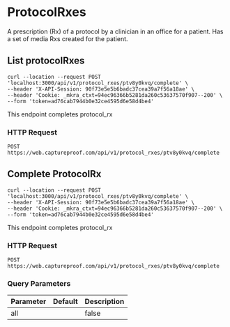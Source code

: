 # ProtocolRxes

A prescription (Rx) of a protocol by a clinician in an office for a patient. Has a set of media Rxs created for the patient.

## List protocolRxes

```shell
curl --location --request POST 'localhost:3000/api/v1/protocol_rxes/ptv8y0kvq/complete' \
--header 'X-API-Session: 90f73e5e5b6badc37cea39a7f56a18ae' \
--header 'Cookie: _mkra_ctxt=94ec96366b5281da260c53637570f907--200' \
--form 'token=ad76cab7944b0e32ce4595d6e58d4be4'
```

This endpoint completes protocol_rx

### HTTP Request

`POST https://web.captureproof.com/api/v1/protocol_rxes/ptv8y0kvq/complete`


## Complete ProtocolRx


```shell
curl --location --request POST 'localhost:3000/api/v1/protocol_rxes/ptv8y0kvq/complete' \
--header 'X-API-Session: 90f73e5e5b6badc37cea39a7f56a18ae' \
--header 'Cookie: _mkra_ctxt=94ec96366b5281da260c53637570f907--200' \
--form 'token=ad76cab7944b0e32ce4595d6e58d4be4'
```

This endpoint completes protocol_rx

### HTTP Request

`POST https://web.captureproof.com/api/v1/protocol_rxes/ptv8y0kvq/complete`

### Query Parameters

Parameter | Default | Description
--------- | ------- | -----------
all |  | false | Allow to see all protocol_rxes
